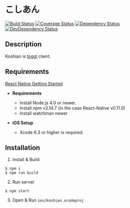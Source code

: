 # こしあん

[![Build Status][circleci-image]][circleci-url]
[![Coverage Status][codecov-image]][codecov-url]
[![Dependency Status][daviddm-image]][daviddm-url]
[![DevDependency Status][daviddm-dev-image]][daviddm-dev-url]


## Description

Koshian is [toggl](https://toggl.com/) client.

## Requirements

[React Native Getting Started](https://facebook.github.io/react-native/docs/getting-started.html)

- **Requirements**
  * Install Node.js 4.0 or newer.
  * Install npm v2.14.7 (in the case React-Native v0.11.0)
  * Install watchman newer

- **iOS Setup**
  * Xcode 6.3 or higher is required.

## Installation

1. Install & Build
  ```vi
  $ npm i
  $ npm run build
  ```

2. Run server
  ```vi
  $ npm start
  ```

3. Open & Run `ios/koshian.xcodeproj`


[circleci-url]: https://circleci.com/gh/tongariboyz/koshian
[circleci-image]: https://img.shields.io/circleci/project/tongariboyz/koshian/master.svg?style=flat-square
[daviddm-url]: https://david-dm.org/tongariboyz/koshian
[daviddm-image]: https://img.shields.io/david/tongariboyz/koshian.svg?style=flat-square
[daviddm-dev-url]: https://david-dm.org/tongariboyz/koshian#info=devDependencies
[daviddm-dev-image]: https://img.shields.io/david/dev/tongariboyz/koshian.svg?style=flat-square
[codecov-url]: https://codecov.io/github/tongariboyz/koshian
[codecov-image]: https://img.shields.io/codecov/c/github/tongariboyz/koshian.svg?style=flat-square
